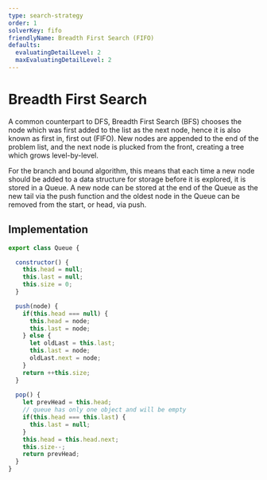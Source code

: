 ```yaml
---
type: search-strategy 
order: 1
solverKey: fifo 
friendlyName: Breadth First Search (FIFO) 
defaults:
  evaluatingDetailLevel: 2
  maxEvaluatingDetailLevel: 2
---
```


# Breadth First Search 
A common counterpart to DFS, Breadth First Search (BFS) chooses the node which was first added to the list as the next node, hence it is also known as first in, first out (FIFO). New nodes are appended to the end of the problem list, and the next node is plucked from the front, creating a tree which grows level-by-level.

For the branch and bound algorithm, this means that each time a new node should be added to a data structure for storage before it is explored, it is stored in a Queue. A new node can be stored at the end of the Queue as the new tail via the push function and the oldest node in the Queue can be removed from the start, or head, via push. 


## Implementation
```javascript
export class Queue {

  constructor() {
    this.head = null;
    this.last = null;
    this.size = 0;
  }

  push(node) {
    if(this.head === null) {
      this.head = node;
      this.last = node;
    } else {
      let oldLast = this.last;
      this.last = node;
      oldLast.next = node;
    }
    return ++this.size;
  }
  
  pop() {
    let prevHead = this.head;
    // queue has only one object and will be empty
    if(this.head === this.last) { 
      this.last = null;
    }
    this.head = this.head.next;
    this.size--;
    return prevHead;
  }
}
```
